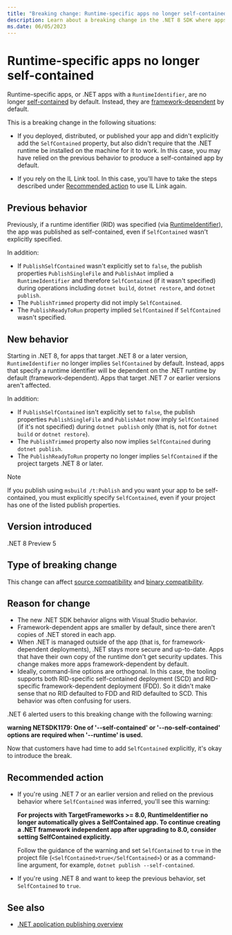 ```yaml
---
title: "Breaking change: Runtime-specific apps no longer self-contained"
description: Learn about a breaking change in the .NET 8 SDK where apps that specify a runtime identifier are no longer self-contained by default.
ms.date: 06/05/2023
---
```

# Runtime-specific apps no longer self-contained

Runtime-specific apps, or .NET apps with a `RuntimeIdentifier`, are no longer [self-contained](../../../deploying/index.md#publish-self-contained) by default. Instead, they are [framework-dependent](../../../deploying/index.md#publish-framework-dependent) by default.

This is a breaking change in the following situations:

- If you deployed, distributed, or published your app and didn't explicitly add the `SelfContained` property, but also didn't require that the .NET runtime be installed on the machine for it to work. In this case, you may have relied on the previous behavior to produce a self-contained app by default.

- If you rely on the IL Link tool. In this case, you'll have to take the steps described under [Recommended action](#recommended-action) to use IL Link again.

## Previous behavior

Previously, if a runtime identifier (RID) was specified (via [RuntimeIdentifier](../../../project-sdk/msbuild-props.md#runtimeidentifier)), the app was published as self-contained, even if `SelfContained` wasn't explicitly specified.

In addition:

- If `PublishSelfContained` wasn't explicitly set to `false`, the publish properties `PublishSingleFile` and `PublishAot` implied a `RuntimeIdentifier` and therefore `SelfContained` (if it wasn't specified) during operations including `dotnet build`, `dotnet restore`, and `dotnet publish`.
- The `PublishTrimmed` property did not imply `SelfContained`.
- The `PublishReadyToRun` property implied `SelfContained` if `SelfContained` wasn't specified.

## New behavior

Starting in .NET 8, for apps that target .NET 8 or a later version, `RuntimeIdentifier` no longer implies `SelfContained` by default. Instead, apps that specify a runtime identifier will be dependent on the .NET runtime by default (framework-dependent). Apps that target .NET 7 or earlier versions aren't affected.

In addition:

- If `PublishSelfContained` isn't explicitly set to `false`, the publish properties `PublishSingleFile` and `PublishAot` now imply `SelfContained` (if it's not specified) during `dotnet publish` only (that is, not for `dotnet build` or `dotnet restore`).
- The `PublishTrimmed` property also now implies `SelfContained` during `dotnet publish`.
- The `PublishReadyToRun` property no longer implies `SelfContained` if the project targets .NET 8 or later.

> [!NOTE]
> If you publish using `msbuild /t:Publish` and you want your app to be self-contained, you must explicitly specify `SelfContained`, even if your project has one of the listed publish properties.

## Version introduced

.NET 8 Preview 5

## Type of breaking change

This change can affect [source compatibility](../../categories.md#source-compatibility) and [binary compatibility](../../categories.md#binary-compatibility).

## Reason for change

- The new .NET SDK behavior aligns with Visual Studio behavior.
- Framework-dependent apps are smaller by default, since there aren't copies of .NET stored in each app.
- When .NET is managed outside of the app (that is, for framework-dependent deployments), .NET stays more secure and up-to-date. Apps that have their own copy of the runtime don't get security updates. This change makes more apps framework-dependent by default.
- Ideally, command-line options are orthogonal. In this case, the tooling supports both RID-specific self-contained deployment (SCD) and RID-specific framework-dependent deployment (FDD). So it didn't make sense that no RID defaulted to FDD and RID defaulted to SCD. This behavior was often confusing for users.

.NET 6 alerted users to this breaking change with the following warning:

**warning NETSDK1179: One of '--self-contained' or '--no-self-contained' options are required when '--runtime' is used.**

Now that customers have had time to add `SelfContained` explicitly, it's okay to introduce the break.

## Recommended action

- If you're using .NET 7 or an earlier version and relied on the previous behavior where `SelfContained` was inferred, you'll see this warning:

  **For projects with TargetFrameworks >= 8.0, RuntimeIdentifier no longer automatically gives a SelfContained app. To continue creating a .NET framework independent app after upgrading to 8.0, consider setting SelfContained explicitly.**

  Follow the guidance of the warning and set `SelfContained` to `true` in the project file (`<SelfContained>true</SelfContained>`) or as a command-line argument, for example, `dotnet publish --self-contained`.

- If you're using .NET 8 and want to keep the previous behavior, set `SelfContained` to `true`.

## See also

- [.NET application publishing overview](../../../deploying/index.md)
